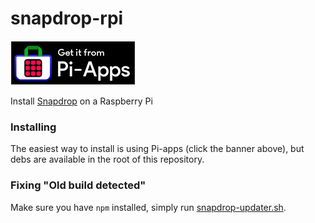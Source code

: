 # snapdrop-rpi

[![badge](https://github.com/Botspot/pi-apps/blob/master/icons/badge.png?raw=true)](https://github.com/Botspot/pi-apps)  

Install [Snapdrop](https://github.com/RobinLinus/snapdrop) on a Raspberry Pi

### Installing

The easiest way to install is using Pi-apps (click the banner above), but debs are available in the root of this repository.

### Fixing "Old build detected"

Make sure you have `npm` installed, simply run [snapdrop-updater.sh](https://raw.githubusercontent.com/ryanfortner/snapdrop-rpi/master/snapdrop-updater.sh).
